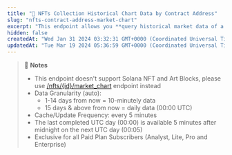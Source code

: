 ```yaml
---
title: "💼 NFTs Collection Historical Chart Data by Contract Address"
slug: "nfts-contract-address-market-chart"
excerpt: "This endpoint allows you **query historical market data of a NFT collection, including floor price, market cap, and 24h volume, by number of days away from now based on the provided contract address**"
hidden: false
createdAt: "Wed Jan 31 2024 03:32:31 GMT+0000 (Coordinated Universal Time)"
updatedAt: "Tue Mar 19 2024 05:36:59 GMT+0000 (Coordinated Universal Time)"
---
```

> 📘 **Notes**
> 
> - This endpoint doesn't support Solana NFT and Art Blocks, please use [/nfts/{id}/market_chart](/reference/nfts-id-market-chart) endpoint instead
> - Data Granularity (auto):
>   - 1-14 days from now = 10-minutely data
>   - 15 days & above from now = daily data (00:00 UTC)
> - Cache/Update Frequency: every 5 minutes
> - The last completed UTC day (00:00) is available 5 minutes after midnight on the next UTC day (00:05)
> - Exclusive for all Paid Plan Subscribers (Analyst, Lite, Pro and Enterprise)
